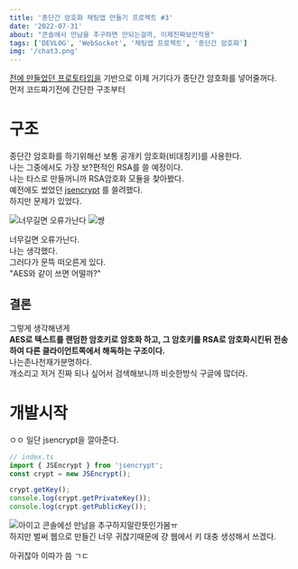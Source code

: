 ```yaml
---
title: '종단간 암호화 채팅앱 만들기 프로젝트 #3'
date: '2022-07-31'
about: "콘솔에서 만남을 추구하면 안되는걸까, 이제진짜보안적용"
tags: ['DEVLOG', 'WebSocket', '채팅앱 프로젝트', '종단간 암호화']
img: '/chat3.png'
---
```

[전에 만들었던 프로토타입을](https://0x0p.ml/posts/chat2) 기반으로 이제 거기다가 종단간 암호화를 넣어줄꺼다.  
먼저 코드짜기전에 간단한 구조부터  
# 구조
종단간 암호화를 하기위해선 보통 공개키 암호화(비대칭키)를 사용한다.  
나는 그중에서도 가장 보?편적인 RSA를 쓸 예정이다.  
나는 타스로 만들꺼니까 RSA암호화 모듈을 찾아봤다.  
예전에도 썼었던 [jsencrypt](https://github.com/travist/jsencrypt) 를 쓸려했다.  
하지만 문제가 있었다.  

![너무길면 오류가난다](https://user-images.githubusercontent.com/69731703/181937205-950bde9e-398b-4e4d-a426-c2caf56f6182.png)
![썅](https://user-images.githubusercontent.com/69731703/181937240-20b600c1-0765-4b74-a00a-7f10e0ccc9a5.png)

너무길면 오류가난다.  
나는 생각했다.  
그러다가 문뜩 떠오른게 있다.  
"AES와 같이 쓰면 어떨까?"
## 결론
그렇게 생각해낸게  
**AES로 텍스트를 랜덤한 암호키로 암호화 하고, 그 암호키를 RSA로 암호화시킨뒤 전송하여 다른 클라이언트쪽에서 해독하는 구조이다.**  
나는존나천재가분명하다.  
개소리고 저거 진짜 되나 싶어서 검색해보니까 비슷한방식 구글에 많더라.

# 개발시작
ㅇㅇ 일단 jsencrypt을 깔아준다.
```ts
// index.ts
import { JSEncrypt } from 'jsencrypt';
const crypt = new JSEncrypt();

crypt.getKey();
console.log(crypt.getPrivateKey());
console.log(crypt.getPublicKey());
```
![아이고](https://user-images.githubusercontent.com/69731703/181943949-453d7bac-06f6-42ea-824a-30c1e7e2c961.png)
콘솔에선 만남을 추구하지말란뜻인가봄ㅠ  
하지만 벌써 웹으로 만들긴 너무 귀찮기때문에 걍 웹에서 키 대충 생성해서 쓰겠다.

아귀찮아 이따가 씀 ㄱㄷ
